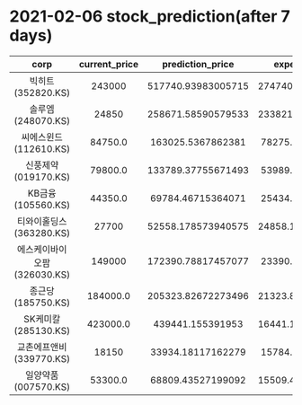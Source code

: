 # 2021-02-06 stock_prediction(after 7 days)

|   corp   |   current_price   |   prediction_price   |   expected_profit   |
|:--------:|:-----------------:|:--------------------:|:-------------------:|
|빅히트(352820.KS)|243000|517740.93983005715|274740.93983005715|
|솔루엠(248070.KS)|24850|258671.58590579533|233821.58590579533|
|씨에스윈드(112610.KS)|84750.0|163025.5367862381|78275.53678623811|
|신풍제약(019170.KS)|79800.0|133789.37755671493|53989.37755671493|
|KB금융(105560.KS)|44350.0|69784.46715364071|25434.46715364071|
|티와이홀딩스(363280.KS)|27700|52558.178573940575|24858.178573940575|
|에스케이바이오팜(326030.KS)|149000|172390.78817457077|23390.78817457077|
|종근당(185750.KS)|184000.0|205323.82672273496|21323.826722734957|
|SK케미칼(285130.KS)|423000.0|439441.155391953|16441.155391953012|
|교촌에프앤비(339770.KS)|18150|33934.18117162279|15784.18117162279|
|일양약품(007570.KS)|53300.0|68809.43527199092|15509.435271990922|
